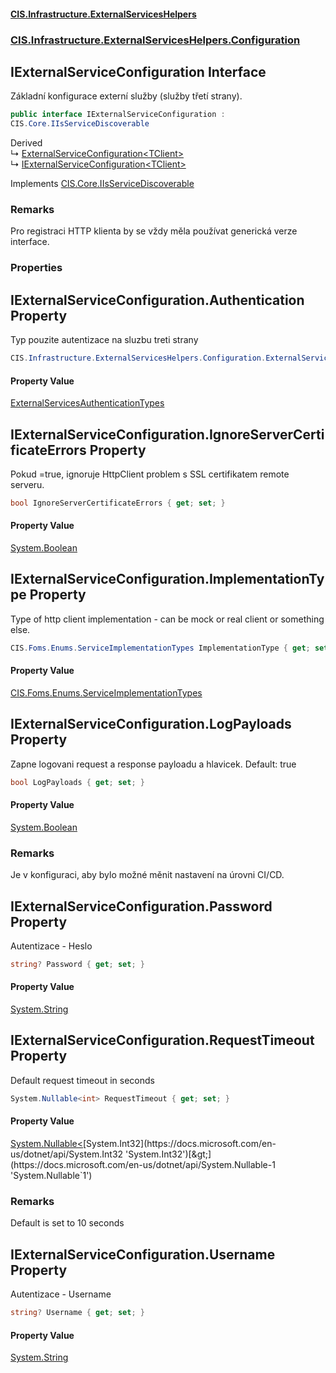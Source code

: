 #### [CIS.Infrastructure.ExternalServicesHelpers](index.md 'index')
### [CIS.Infrastructure.ExternalServicesHelpers.Configuration](CIS.Infrastructure.ExternalServicesHelpers.Configuration.md 'CIS.Infrastructure.ExternalServicesHelpers.Configuration')

## IExternalServiceConfiguration Interface

Základní konfigurace externí služby (služby třetí strany).

```csharp
public interface IExternalServiceConfiguration :
CIS.Core.IIsServiceDiscoverable
```

Derived  
&#8627; [ExternalServiceConfiguration&lt;TClient&gt;](CIS.Infrastructure.ExternalServicesHelpers.Configuration.ExternalServiceConfiguration_TClient_.md 'CIS.Infrastructure.ExternalServicesHelpers.Configuration.ExternalServiceConfiguration<TClient>')  
&#8627; [IExternalServiceConfiguration&lt;TClient&gt;](CIS.Infrastructure.ExternalServicesHelpers.Configuration.IExternalServiceConfiguration_TClient_.md 'CIS.Infrastructure.ExternalServicesHelpers.Configuration.IExternalServiceConfiguration<TClient>')

Implements [CIS.Core.IIsServiceDiscoverable](https://docs.microsoft.com/en-us/dotnet/api/CIS.Core.IIsServiceDiscoverable 'CIS.Core.IIsServiceDiscoverable')

### Remarks
Pro registraci HTTP klienta by se vždy měla používat generická verze interface.
### Properties

<a name='CIS.Infrastructure.ExternalServicesHelpers.Configuration.IExternalServiceConfiguration.Authentication'></a>

## IExternalServiceConfiguration.Authentication Property

Typ pouzite autentizace na sluzbu treti strany

```csharp
CIS.Infrastructure.ExternalServicesHelpers.Configuration.ExternalServicesAuthenticationTypes Authentication { get; set; }
```

#### Property Value
[ExternalServicesAuthenticationTypes](CIS.Infrastructure.ExternalServicesHelpers.Configuration.md#CIS.Infrastructure.ExternalServicesHelpers.Configuration.ExternalServicesAuthenticationTypes 'CIS.Infrastructure.ExternalServicesHelpers.Configuration.ExternalServicesAuthenticationTypes')

<a name='CIS.Infrastructure.ExternalServicesHelpers.Configuration.IExternalServiceConfiguration.IgnoreServerCertificateErrors'></a>

## IExternalServiceConfiguration.IgnoreServerCertificateErrors Property

Pokud =true, ignoruje HttpClient problem s SSL certifikatem remote serveru.

```csharp
bool IgnoreServerCertificateErrors { get; set; }
```

#### Property Value
[System.Boolean](https://docs.microsoft.com/en-us/dotnet/api/System.Boolean 'System.Boolean')

<a name='CIS.Infrastructure.ExternalServicesHelpers.Configuration.IExternalServiceConfiguration.ImplementationType'></a>

## IExternalServiceConfiguration.ImplementationType Property

Type of http client implementation - can be mock or real client or something else.

```csharp
CIS.Foms.Enums.ServiceImplementationTypes ImplementationType { get; set; }
```

#### Property Value
[CIS.Foms.Enums.ServiceImplementationTypes](https://docs.microsoft.com/en-us/dotnet/api/CIS.Foms.Enums.ServiceImplementationTypes 'CIS.Foms.Enums.ServiceImplementationTypes')

<a name='CIS.Infrastructure.ExternalServicesHelpers.Configuration.IExternalServiceConfiguration.LogPayloads'></a>

## IExternalServiceConfiguration.LogPayloads Property

Zapne logovani request a response payloadu a hlavicek. Default: true

```csharp
bool LogPayloads { get; set; }
```

#### Property Value
[System.Boolean](https://docs.microsoft.com/en-us/dotnet/api/System.Boolean 'System.Boolean')

### Remarks
Je v konfiguraci, aby bylo možné měnit nastavení na úrovni CI/CD.

<a name='CIS.Infrastructure.ExternalServicesHelpers.Configuration.IExternalServiceConfiguration.Password'></a>

## IExternalServiceConfiguration.Password Property

Autentizace - Heslo

```csharp
string? Password { get; set; }
```

#### Property Value
[System.String](https://docs.microsoft.com/en-us/dotnet/api/System.String 'System.String')

<a name='CIS.Infrastructure.ExternalServicesHelpers.Configuration.IExternalServiceConfiguration.RequestTimeout'></a>

## IExternalServiceConfiguration.RequestTimeout Property

Default request timeout in seconds

```csharp
System.Nullable<int> RequestTimeout { get; set; }
```

#### Property Value
[System.Nullable&lt;](https://docs.microsoft.com/en-us/dotnet/api/System.Nullable-1 'System.Nullable`1')[System.Int32](https://docs.microsoft.com/en-us/dotnet/api/System.Int32 'System.Int32')[&gt;](https://docs.microsoft.com/en-us/dotnet/api/System.Nullable-1 'System.Nullable`1')

### Remarks
Default is set to 10 seconds

<a name='CIS.Infrastructure.ExternalServicesHelpers.Configuration.IExternalServiceConfiguration.Username'></a>

## IExternalServiceConfiguration.Username Property

Autentizace - Username

```csharp
string? Username { get; set; }
```

#### Property Value
[System.String](https://docs.microsoft.com/en-us/dotnet/api/System.String 'System.String')